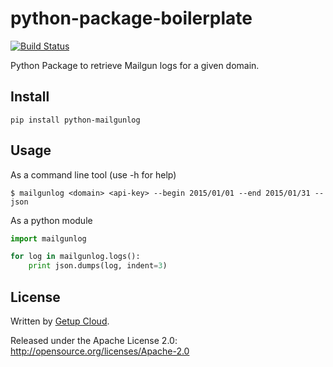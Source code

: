 python-package-boilerplate
==========================

[![Build Status](https://travis-ci.org/getupcloud/python-mailgunlog.png?branch=master)](https://travis-ci.org/getupcloud/python-mailgunlog)

Python Package to retrieve Mailgun logs for a given domain.

## Install

```
pip install python-mailgunlog
```

## Usage

As a command line tool (use -h for help)

```
$ mailgunlog <domain> <api-key> --begin 2015/01/01 --end 2015/01/31 --json
```

As a python module

```python
import mailgunlog

for log in mailgunlog.logs():
    print json.dumps(log, indent=3)
```

## License

Written by [Getup Cloud](https://getupcloud.com).

Released under the Apache License 2.0: http://opensource.org/licenses/Apache-2.0
